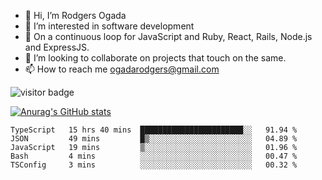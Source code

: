 - 👋 Hi, I’m Rodgers Ogada
- 👀 I’m interested in software development
- 🌱 On a continuous loop for JavaScript and Ruby, React, Rails, Node.js and ExpressJS.
- 💞️ I’m looking to collaborate on projects that touch on the same.
- 📫 How to reach me ogadarodgers@gmail.com

![visitor badge](https://visitor-badge.glitch.me/badge?page_id=ogada-otieno.visitor-badge)

[![Anurag's GitHub stats](https://github-readme-stats.vercel.app/api?username=ogada-otieno)](https://github.com/anuraghazra/github-readme-stats) 
<!--START_SECTION:waka-->

```text
TypeScript   15 hrs 40 mins  ███████████████████████░░   91.94 %
JSON         49 mins         █▒░░░░░░░░░░░░░░░░░░░░░░░   04.89 %
JavaScript   19 mins         ▒░░░░░░░░░░░░░░░░░░░░░░░░   01.96 %
Bash         4 mins          ░░░░░░░░░░░░░░░░░░░░░░░░░   00.47 %
TSConfig     3 mins          ░░░░░░░░░░░░░░░░░░░░░░░░░   00.32 %
```

<!--END_SECTION:waka-->

<!---
ogada-otieno/ogada-otieno is a ✨ special ✨ repository because its `README.md` (this file) appears on your GitHub profile.
You can click the Preview link to take a look at your changes.
--->
